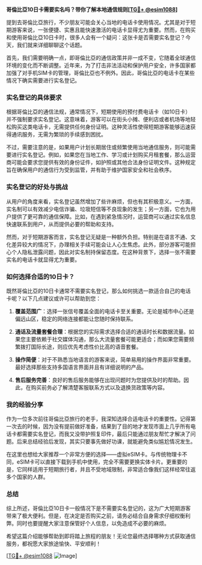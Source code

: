 **哥倫比亞10日卡需要实名吗？带你了解本地通信规则[[TG💪+ @esim1088](https://t.me/s/esim1088)]**

提到去哥倫比亞旅行，不少朋友可能会关心当地的电话卡使用情况。尤其是对于短期游客来说，一张便捷、实惠且能快速激活的电话卡显得尤为重要。然而，在购买和使用哥倫比亞10日卡时，很多人会有一个疑问：这张卡是否需要实名登记？今天，我们就来详细聊聊这个话题。

首先，我们需要明确一点，即哥倫比亞的通信政策并非一成不变，它随着全球通信环境的变化而不断调整。近年来，为了打击非法活动和保护用户安全，许多国家都加强了对手机SIM卡的管理，哥倫比亞也不例外。因此，哥倫比亞的电话卡在某些情况下确实需要进行实名登记。

### 实名登记的具体要求

根据哥倫比亞的通信法规，通常情况下，短期使用的预付费电话卡（如10日卡）并不强制要求实名登记。这意味着，游客可以在街头小摊、便利店或者机场等地轻松购买这类电话卡，无需提供任何身份证明。这种灵活性使得短期游客能够迅速获得通讯服务，无需为繁琐的手续感到困扰。

不过，需要注意的是，如果用户计划长期居住或频繁使用当地通信服务，则可能需要进行实名登记。例如，如果您在当地工作、学习或计划购买月租套餐，那么运营商可能会要求您提供有效的身份证件，如护照或其他合法身份证明文件。这种规定旨在确保用户的通信行为受到监管，并有助于维护国家安全和社会秩序。

### 实名登记的好处与挑战

从用户的角度来看，实名登记虽然增加了些许麻烦，但也有其积极意义。一方面，实名制可以有效减少电信诈骗、垃圾短信等不良现象的发生；另一方面，它也为用户提供了更可靠的通信保障。比如，在遇到紧急情况时，运营商可以通过实名信息快速联系到用户，从而提供必要的帮助和支持。

然而，对于短期游客而言，实名登记无疑是一种额外负担。特别是在语言不通、文化差异较大的情况下，办理相关手续可能会让人心生焦虑。此外，部分游客可能担心个人隐私泄露问题，因此对实名制持保留态度。在这种背景下，选择一张不需要实名的电话卡就显得尤为重要。

### 如何选择合适的10日卡？

既然哥倫比亞的10日卡通常不需要实名登记，那么如何挑选一款适合自己的电话卡呢？以下几点建议或许可以帮助到您：

1. **覆盖范围广**：选择一张信号覆盖全面的电话卡至关重要。无论是城市中心还是偏远山区，稳定的网络连接都能让您随时保持联系。
   
2. **通话及流量套餐合理**：根据您的实际需求选择合适的通话时长和数据流量。如果您主要依赖于社交媒体沟通，那么大流量套餐可能更适合；而如果您需要频繁拨打国际长途，则应优先考虑性价比高的语音套餐。

3. **操作简便**：对于不熟悉当地语言的游客来说，简单易用的操作界面非常重要。最好选择那些支持多国语言界面并且有详细说明的产品。

4. **售后服务完善**：良好的售后服务能够在出现问题时为您提供及时的帮助。因此，在购买前务必了解清楚客服联系方式以及退换货政策等内容。

### 我的经验分享

作为一位多次前往哥倫比亞旅行的老手，我深知选择合适电话卡的重要性。记得第一次去的时候，因为没有提前做好准备，结果到了目的地才发现市面上几乎所有电话卡都需要实名登记，而我又没带护照复印件，最后只能通过朋友帮忙才解决了问题。后来总结经验后发现，其实只要事先做好功课，就能避免类似尴尬情况发生。

在这里也想给大家推荐一个非常方便的选择——虚拟eSIM卡。与传统物理卡不同，eSIM卡可以直接下载到手机中使用，完全不需要更换实体卡片。更重要的是，它同样适用于短期旅行者，并且不受地域限制，非常适合像我们这样经常往返多个国家的人群。

### 总结

综上所述，哥倫比亞10日卡一般情况下是不需要实名登记的，这为广大短期游客带来了极大便利。但是，在决定是否购买之前，请务必结合自身需求仔细权衡利弊。同时也要提醒大家注意保管好个人信息，以免造成不必要的麻烦。

希望这篇介绍能够帮助到即将踏上旅程的朋友！无论您最终选择哪种方式获取通信服务，都祝愿大家旅途愉快、平安顺利！

[[TG💪+ @esim1088](https://t.me/s/esim1088) ![Image](https://i.postimg.cc/4NQfJmqS/Snipaste-2025-05-13-00-14-12.png)]